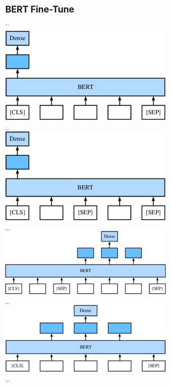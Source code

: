 # BERT Fine-Tune

...


![single sentence](../img/bert_single_sentence.svg)

...
![sentence pair](../img/bert_sentence_pair.svg)

...
![question answering](../img/bert_question_answering.svg)

...
![named entity recognition](../img/bert_named_entity_recognition.svg)

...
